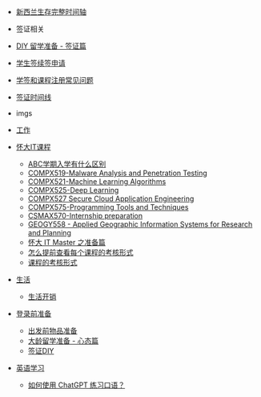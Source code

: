 <!-- docs/_sidebar.md -->
* [新西兰生存完整时间轴](%E6%96%B0%E8%A5%BF%E5%85%B0%E7%94%9F%E5%AD%98%E5%AE%8C%E6%95%B4%E6%97%B6%E9%97%B4%E8%BD%B4.md)

*  签证相关
  * [DIY 留学准备 - 签证篇](%20%E7%AD%BE%E8%AF%81%E7%9B%B8%E5%85%B3/DIY%20%E7%95%99%E5%AD%A6%E5%87%86%E5%A4%87%20-%20%E7%AD%BE%E8%AF%81%E7%AF%87.md)
  * [学生签续签申请](%20%E7%AD%BE%E8%AF%81%E7%9B%B8%E5%85%B3/%E5%AD%A6%E7%94%9F%E7%AD%BE%E7%BB%AD%E7%AD%BE%E7%94%B3%E8%AF%B7.md)
  * [学签和课程注册常见问题](%20%E7%AD%BE%E8%AF%81%E7%9B%B8%E5%85%B3/%E5%AD%A6%E7%AD%BE%E5%B8%B8%E8%A7%81%E9%97%AE%E9%A2%98.md)
  * [签证时间线](%20%E7%AD%BE%E8%AF%81%E7%9B%B8%E5%85%B3/%E7%AD%BE%E8%AF%81%E6%97%B6%E9%97%B4%E7%BA%BF.md)
* imgs
* [工作](%E5%B7%A5%E4%BD%9C/README.md)
* [怀大IT课程](%E6%80%80%E5%A4%A7IT%E8%AF%BE%E7%A8%8B/README.md)
  * [ABC学期入学有什么区别](%E6%80%80%E5%A4%A7IT%E8%AF%BE%E7%A8%8B/ABC%E5%AD%A6%E6%9C%9F%E5%85%A5%E5%AD%A6%E6%9C%89%E4%BB%80%E4%B9%88%E5%8C%BA%E5%88%AB.md)
  * [COMPX519-Malware Analysis and Penetration Testing](%E6%80%80%E5%A4%A7IT%E8%AF%BE%E7%A8%8B/COMPX519-Malware%20Analysis%20and%20Penetration%20Testing.md)
  * [COMPX521-Machine Learning Algorithms](%E6%80%80%E5%A4%A7IT%E8%AF%BE%E7%A8%8B/COMPX521-Machine%20Learning%20Algorithms.md)
  * [COMPX525-Deep Learning](%E6%80%80%E5%A4%A7IT%E8%AF%BE%E7%A8%8B/COMPX525-Deep%20Learning.md)
  * [COMPX527 Secure Cloud Application Engineering](%E6%80%80%E5%A4%A7IT%E8%AF%BE%E7%A8%8B/COMPX527-Secure%20Cloud%20Application%20Engineering.md)
  * [COMPX575-Programming Tools and Techniques](%E6%80%80%E5%A4%A7IT%E8%AF%BE%E7%A8%8B/COMPX575-Programming%20Tools%20and%20Techniques.md)
  * [CSMAX570-Internship preparation](%E6%80%80%E5%A4%A7IT%E8%AF%BE%E7%A8%8B/CSMAX570-Internship%20preparation.md)
  * [GEOGY558 - Applied Geographic Information Systems for Research and Planning](%E6%80%80%E5%A4%A7IT%E8%AF%BE%E7%A8%8B/GEOGY558-Applied%20Geographic%20Information%20Systems%20for%20Research%20and%20Planning.md)
  * [怀大 IT Master 之准备篇](%E6%80%80%E5%A4%A7IT%E8%AF%BE%E7%A8%8B/%E6%80%80%E5%A4%A7IT%20Master%E4%B9%8B%E5%87%86%E5%A4%87%E7%AF%87.md)
  * [怎么提前查看每个课程的考核形式](%E6%80%80%E5%A4%A7IT%E8%AF%BE%E7%A8%8B/%E6%80%8E%E4%B9%88%E6%8F%90%E5%89%8D%E6%9F%A5%E7%9C%8B%E6%AF%8F%E4%B8%AA%E8%AF%BE%E7%A8%8B%E7%9A%84%E8%80%83%E6%A0%B8%E5%BD%A2%E5%8A%BF.md)
  * [课程的考核形式](%E6%80%80%E5%A4%A7IT%E8%AF%BE%E7%A8%8B/%E8%AF%BE%E7%A8%8B%E7%9A%84%E8%80%83%E6%A0%B8%E5%BD%A2%E5%8A%BF.md)
* [生活](%E7%94%9F%E6%B4%BB/README.md)
  * [生活开销](%E7%94%9F%E6%B4%BB/%E7%94%9F%E6%B4%BB%E5%BC%80%E9%94%80.md)
* [登录前准备](%E7%99%BB%E5%BD%95%E5%89%8D%E5%87%86%E5%A4%87/README.md)
  * [出发前物品准备](%E7%99%BB%E5%BD%95%E5%89%8D%E5%87%86%E5%A4%87/%E5%87%BA%E5%8F%91%E5%89%8D%E7%89%A9%E5%93%81%E5%87%86%E5%A4%87.md)
  * [大龄留学准备 - 心态篇](%E7%99%BB%E5%BD%95%E5%89%8D%E5%87%86%E5%A4%87/%E5%A4%A7%E9%BE%84%E7%95%99%E5%AD%A6%E5%87%86%E5%A4%87%20-%20%E5%BF%83%E6%80%81%E7%AF%87.md)
  * [签证DIY](%E7%99%BB%E5%BD%95%E5%89%8D%E5%87%86%E5%A4%87/%E7%AD%BE%E8%AF%81DIY.md)
* [英语学习](%E8%8B%B1%E8%AF%AD%E5%AD%A6%E4%B9%A0/README.md)
  * [如何使用 ChatGPT 练习口语？](%E8%8B%B1%E8%AF%AD%E5%AD%A6%E4%B9%A0/%E5%A6%82%E4%BD%95%E4%BD%BF%E7%94%A8%20ChatGPT%20%E7%BB%83%E4%B9%A0%E5%8F%A3%E8%AF%AD.md)
